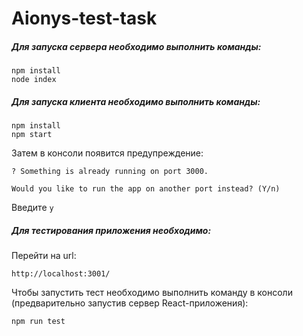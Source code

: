 # Aionys-test-task

##### Для запуска сервера необходимо выполнить команды:
```
npm install
node index
```

##### Для запуска клиента необходимо выполнить команды:
```
npm install
npm start
```
Затем в консоли появится предупреждение: 
```
? Something is already running on port 3000.

Would you like to run the app on another port instead? (Y/n)
```
Введите `y`

##### Для тестирования приложения необходимо:

Перейти на url:
```
http://localhost:3001/
```
Чтобы запустить тест необходимо выполнить команду в консоли (предварительно запустив сервер React-приложения):

```
npm run test
```




